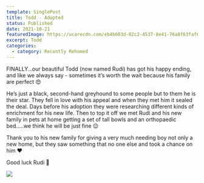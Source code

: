 ```yaml
---
template: SinglePost
title: Todd - Adopted
status: Published
date: 2021-10-21
featuredImage: https://ucarecdn.com/eb4b603d-02c2-4537-8e41-76a8f63faf6e/-/crop/450x377/0,121/-/preview/
excerpt: Todd
categories:
  - category: Recently Rehomed
---
```

FINALLY…our beautiful Todd (now named Rudi) has got his happy ending, and like we always say - sometimes it’s worth the wait because his family are perfect 😍

He’s just a black, second-hand greyhound to some people but to them he is their star. They fell in love with his appeal and when they met him it sealed the deal. Days before his adoption they were researching different kinds of enrichment for his new life. Then to top it off we met Rudi and his new family in pets at home getting a set of tall bowls and an orthopaedic bed…..we think he will be just fine 😉

Thank you to his new family for giving a very much needing boy not only a new home, but they saw something that no one else and took a chance on him ❤️

Good luck Rudi 🐶

![](https://ucarecdn.com/0eb011e6-a6e5-4151-bee0-66d25c13279a/)